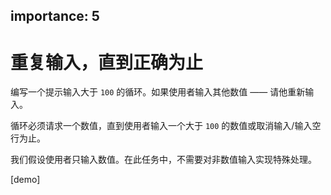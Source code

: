 importance: 5
---

# 重复输入，直到正确为止

编写一个提示输入大于 `100` 的循环。如果使用者输入其他数值 —— 请他重新输入。

循环必须请求一个数值，直到使用者输入一个大于 `100` 的数值或取消输入/输入空行为止。

我们假设使用者只输入数值。在此任务中，不需要对非数值输入实现特殊处理。

[demo]
